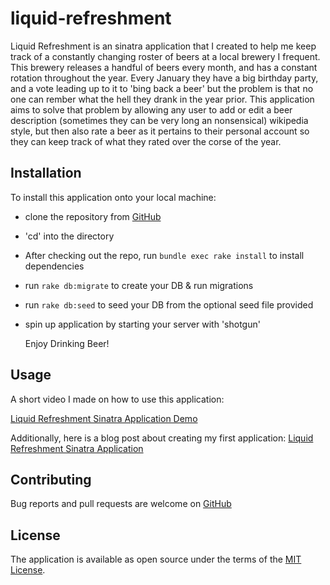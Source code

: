 # liquid-refreshment
Liquid Refreshment is an sinatra application that I created to help me keep
track of a constantly changing roster of beers at a local brewery I frequent.
This brewery releases a handful of beers every month, and has a constant rotation
throughout the year. Every January they have a big birthday party, and a vote
leading up to it to 'bing back a beer' but the problem is that no one can rember
what the hell they drank in the year prior. This application aims to solve that
problem by allowing any user to add or edit a beer description (sometimes they
can be very long an nonsensical) wikipedia style, but then also rate a beer as
it pertains to their personal account so they can keep track of what they rated
over the corse of the year.

## Installation
To install this application onto your local machine:  


- clone the repository from [GitHub](https://github.com/capricious-slingshot/liquid-refreshment)
- 'cd' into the directory
- After checking out the repo, run `bundle exec rake install` to install dependencies
- run `rake db:migrate` to create your DB & run migrations
- run `rake db:seed` to seed your DB from the optional seed file provided
- spin up application by starting your server with 'shotgun'

  Enjoy Drinking Beer!

## Usage
 A short video I made on how to use this application:

[Liquid Refreshment Sinatra Application Demo]()

Additionally, here is a blog post about creating my first application:
[Liquid Refreshment Sinatra Application](https://capricious-slingshot.github.io/liquid_refreshment)

## Contributing

Bug reports and pull requests are welcome on [GitHub](https://github.com/capricious-slingshot/liquid-refreshment)

## License

The application is available as open source under the terms of the [MIT License](https://opensource.org/licenses/MIT).
